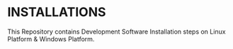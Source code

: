 # INSTALLATIONS
This Repository contains Development Software Installation steps on Linux Platform & Windows Platform.
